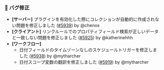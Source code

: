 ### 🐛 バグ修正

* **[サーバー]** プラグインを有効化した際にコレクションが自動的に作成されない問題を修正しました ([#5939](https://github.com/nocobase/nocobase/pull/5939)) by @chenos
* **[クライアント]** リンクルールでのプロパティフィールド検索が正しいデータと一致しない問題を修正しました ([#5925](https://github.com/nocobase/nocobase/pull/5925)) by @katherinehhh
* **[ワークフロー]**
  * 日付フィールドのタイムゾーンなしのスケジュールトリガーを修正しました ([#5938](https://github.com/nocobase/nocobase/pull/5938)) by @mytharcher
  * 日付スコープ変数の翻訳を修正しました ([#5919](https://github.com/nocobase/nocobase/pull/5919)) by @mytharcher
